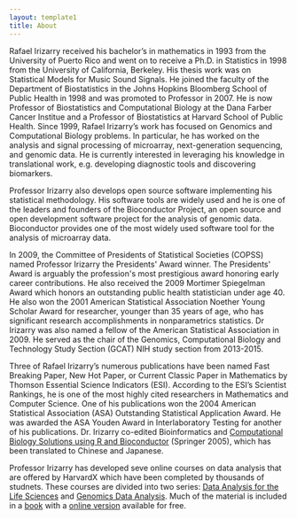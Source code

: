 ```yaml
---
layout: template1
title: About
---
```


Rafael Irizarry received his bachelor’s in mathematics in 1993 from the University of Puerto Rico and went on to receive a Ph.D. in Statistics in 1998 from the University of California, Berkeley. His thesis work was on Statistical Models for Music Sound Signals. He joined the faculty of the Department of Biostatistics in the Johns Hopkins Bloomberg School of Public Health in 1998 and was promoted to Professor in 2007. He is now Professor of Biostatistics and Computational Biology at the Dana Farber Cancer Institue and a Professor of Biostatistics at Harvard School of Public Health. Since 1999, Rafael Irizarry’s work has focused on Genomics and Computational Biology problems. In particular, he has worked on the analysis and signal processing of microarray, next-generation sequencing, and genomic data. He is currently interested in leveraging his knowledge in translational work, e.g. developing diagnostic tools and discovering biomarkers.

Professor Irizarry also develops open source software implementing his statistical methodology. His software tools are widely used and he is one of the leaders and founders of the Bioconductor Project, an open source and open development software project for the analysis of genomic data. Bioconductor provides one of the most widely used software tool for the analysis of microarray data.

In 2009, the Committee of Presidents of Statistical Societies (COPSS) named Professor Irizarry the Presidents' Award winner. The Presidents' Award is arguably the profession's most prestigious award honoring early career contributions. He also received the 2009 Mortimer Spiegelman Award which honors an outstanding public health statistician under age 40. He also won the 2001 American Statistical Association Noether Young Scholar Award for researcher, younger than 35 years of age, who has significant research accomplishments in nonparametrics statistics. Dr Irizarry was also named a fellow of the American Statistical Association in 2009. He served as the chair of the Genomics, Computational Biology and Technology Study Section (GCAT) NIH study section from 2013-2015.

Three of Rafael Irizarry’s numerous publications have been named Fast Breaking Paper, New Hot Paper, or Current Classic Paper in Mathematics by Thomson Essential Science Indicators (ESI). According to the ESI’s Scientist Rankings, he is one of the most highly cited researchers in Mathematics and Computer Science. One of his publications won the 2004 American Statistical Association (ASA) Outstanding Statistical Application Award. He was awarded the ASA Youden Award in Interlaboratory Testing for another of his publications. Dr. Irizarry co-edited Bioinformatics and [Computational Biology Solutions using R and Bioconductor](http://a.co/bDTyXKq) (Springer 2005), which has been translated to Chinese and Japanese.

Professor Irizarry has developed seve online courses on data analysis that are offered by HarvardX which have been completed by thousands of studnets. These courses are divided into two series: [Data Analysis for the Life Sciences](https://www.edx.org/xseries/data-analysis-life-sciences) and [Genomics Data Analysis](https://www.edx.org/xseries/genomics-data-analysis). Much of the material is included in a [book](https://amzn.com/1498775675) with a [online version](https://leanpub.com/dataanalysisforthelifesciences) available for free.


